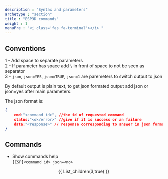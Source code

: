 ```yaml
---
description : "Syntax and parameters"
archetype : "section"
title : "ESP3D commands"
weight : 1
menuPre : "<i class='fas fa-terminal'></i> "
---
```


## Conventions
1 - Add space to separate parameters  
2 - If parameter has space add `\` in front of space to not be seen as separator   
3 - `json`, `json=YES`, `json=TRUE`, `json=1` are paremeters to switch output to json  

By default output is plain text, to get json formated output add json or json=yes after main parameters.

The json format is: 
```json 
{
    cmd:"<command id>", //the id of requested command
    status:"<ok/error>" //give if it is success or an failure
    data:"<response>" // response corresponding to answer in json format too
}
```

## Commands
* Show commands help   
    `[ESP]<command id> json=<no>`

<center>
{{ List_children(3,true) }}
</center>
